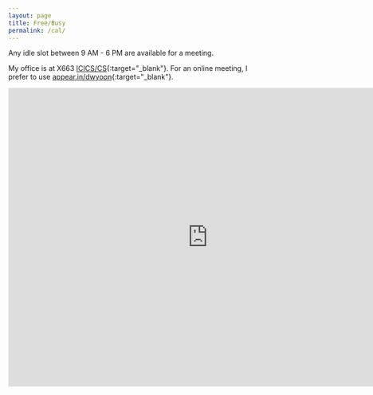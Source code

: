 ```yaml
---
layout: page
title: Free/Busy
permalink: /cal/
---
```

Any idle slot between 9 AM - 6 PM are available for a meeting.

My office is at X663 [ICICS/CS](https://www.google.ca/maps/place/The+Institute+for+Computing,+Information+and+Cognitive+Systems+(ICICS)/@49.2611179,-123.2513158,17z/data=!3m1!4b1!4m5!3m4!1s0x548672cbce52a7e9:0xf47efba47cfe943f!8m2!3d49.2611179!4d-123.2491271?hl=en){:target="_blank"}. For an online meeting, I prefer to use [appear.in/dwyoon](https://appear.in/dwyoon){:target="_blank"}.
<iframe id="calendar_frame" src="https://calendar.google.com/calendar/embed?title=%20%20
&amp;showPrint=0&amp;mode=WEEK&amp;height=600&amp    ;wkst=1&amp;bgcolor=%23FFFFFF&amp;src=dy252%40cornell.edu&amp;color=%232952A3&amp;ctz=America%2FVancouver" style="border-width:0" width="800" height="600" frameborder="0" scrolling="no"></iframe>